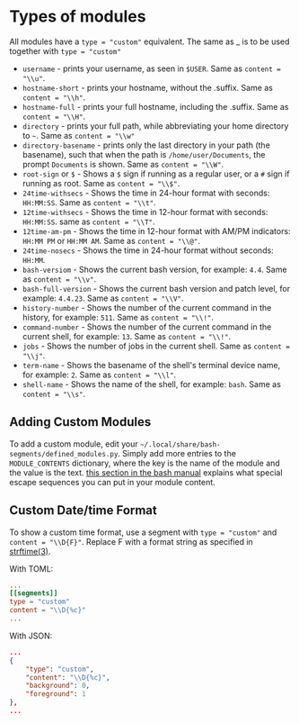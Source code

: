 # Types of modules
All modules have a `type = "custom"` equivalent. The same as _ is to be used together with `type = "custom"`
- `username` - prints your username, as seen in `$USER`. Same as `content = "\\u"`.
- `hostname-short` - prints your hostname, without the .suffix. Same as `content = "\\h"`.
- `hostname-full` - prints your full hostname, including the .suffix. Same as `content = "\\H"`.
- `directory` - prints your full path, while abbreviating your home directory to `~`.  Same as `content = "\\w"`
- `directory-basename` - prints only the last directory in your path (the basename), such that when the path is `/home/user/Documents`, the prompt `Documents` is shown. Same as `content = "\\W"`.
- `root-sign` or `$` - Shows a `$` sign if running as a regular user, or a `#` sign if running as root. Same as `content = "\\$"`.
- `24time-withsecs` - Shows the time in 24-hour format with seconds: `HH:MM:SS`. Same as `content = "\\t"`.
- `12time-withsecs` - Shows the time in 12-hour format with seconds: `HH:MM:SS`. same as `content = "\\T"`.
- `12time-am-pm` - Shows the time in 12-hour format with AM/PM indicators: `HH:MM PM` or `HH:MM AM`. Same as `content = "\\@"`.
- `24time-nosecs` - Shows the time in 24-hour format without seconds: `HH:MM`.
- `bash-versiom` - Shows the current bash version, for example: `4.4`. Same as `content = "\\v"`.
- `bash-full-version` - Shows the current bash version and patch level, for example: `4.4.23`. Same as `content = "\\V"`.
- `history-number` - Shows the number of the current command in the history, for example: `511`. Same as `content = "\\!"`.
- `command-number` - Shows the number of the current command in the current shell, for example: `13`. Same as `content = "\\!"`.
- `jobs` - Shows the number of jobs in the current shell. Same as `content = "\\j"`.
- `term-name` - Shows the basename of the shell's terminal device name, for example: `2`. Same as `content = "\\l"`.
- `shell-name` - Shows the name of the shell, for example: `bash`. Same as `content = "\\s"`.
## Adding Custom Modules
To add a custom module, edit your `~/.local/share/bash-segments/defined_modules.py`. Simply add more entries to the `MODULE_CONTENTS` dictionary, where the key is the name of the module and the value is the text. [this section in the bash manual](https://www.gnu.org/savannah-checkouts/gnu/bash/manual/bash.html#index-prompting) explains what special escape sequences you can put in your module content.

## Custom Date/time Format
To show a custom time format, use a segment with `type = "custom"` and `content = "\\D{F}"`. Replace F with a format string as specified in [strftime(3)](http://man7.org/linux/man-pages/man3/strftime.3.html).

With TOML:
```toml
...
[[segments]]
type = "custom"
content = "\\D{%c}"
...
```

With JSON:
```json
...
{
	"type": "custom",
	"content": "\\D{%c}",
	"background": 0,
	"foreground": 1
},
...
```

